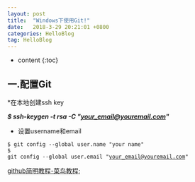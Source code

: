 ```yaml
---
layout: post
title:  "Windows下使用Git!"
date:   2018-3-29 20:21:01 +0800
categories: HelloBlog
tag: HelloBlog
---
```


* content
{:toc}

一.配置Git
--------------------
*在本地创建ssh key

***$ ssh-keygen -t rsa -C "your_email@youremail.com"***

* 设置username和email

<code>$ git config --global user.name "your name"</code><br>
<code>$ git config --global user.email "your_email@youremail.com"</code>


[github简明教程-菜鸟教程](http://www.runoob.com/w3cnote/git-guide.html);